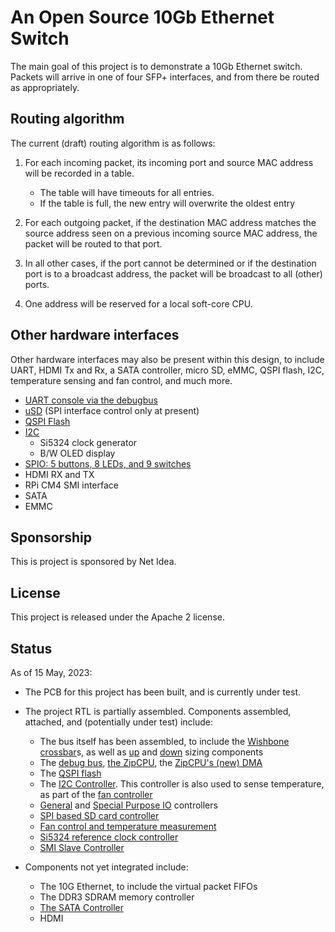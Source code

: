 # An Open Source 10Gb Ethernet Switch

The main goal of this project is to demonstrate a 10Gb Ethernet switch.
Packets will arrive in one of four SFP+ interfaces, and from there be routed
as appropriately.

## Routing algorithm

The current (draft) routing algorithm is as follows:

1. For each incoming packet, its incoming port and source MAC address will be
   recorded in a table.

   - The table will have timeouts for all entries.
   - If the table is full, the new entry will overwrite the oldest entry

2. For each outgoing packet, if the destination MAC address matches the
   source address seen on a previous incoming source MAC address, the packet
   will be routed to that port.

3. In all other cases, if the port cannot be determined or if the destination
   port is to a broadcast address, the packet will be broadcast to all (other)
   ports.

4. One address will be reserved for a local soft-core CPU.

## Other hardware interfaces

Other hardware interfaces may also be present within this design, to include
UART, HDMI Tx and Rx, a SATA controller, micro SD, eMMC, QSPI flash, I2C,
temperature sensing and fan control, and much more.

- [UART console via the debugbus](rtl/wbubus/wbuconsole.v)
- [uSD](rtl/sdspi/sdspi.v) (SPI interface control only at present)
- [QSPI Flash](rtl/qflexpress.v)
- [I2C](rtl/wbi2c/wbi2ccpu.v)
  - Si5324 clock generator
  - B/W OLED display
- [SPIO: 5 buttons, 8 LEDs, and 9 switches](rtl/spio.v)
- HDMI RX and TX
- RPi CM4 SMI interface
- SATA
- EMMC

## Sponsorship

This is project is sponsored by Net Idea.

## License

This project is released under the Apache 2 license.

## Status

As of 15 May, 2023:

- The PCB for this project has been built, and is currently under test.

- The project RTL is partially assembled.  Components assembled, attached, and
  (potentially under test) include:
  - The bus itself has been assembled, to include the [Wishbone crossbar](rtl/wb2axip/rtl/wbxbar.v)s, as well as [up](rtl/wb2axip/wbupsz.v) and [down](rtl/wb2axip/wbdown.v) sizing components
  - The [debug bus](https://github.com/ZipCPU/dbgbus), [the ZipCPU](https://github.com/ZipCPU/zipcpu), the [ZipCPU's (new) DMA](rtl/cpu/zipdma.v)
  - The [QSPI flash](rtl/qflexpress.v)
  - The [I2C Controller](rtl/wbi2c/wbi2ccpu.v).  This controller is also used to sense temperature, as part of the [fan controller](rtl/wbfan.v)
  - [General](rtl/gpio.v) and [Special Purpose IO](rtl/spio.v) controllers
  - [SPI based SD card controller](https://github.com/ZipCPU/sdspi)
  - [Fan control and temperature measurement](rtl/wbfan.v)
  - [Si5324 reference clock controller](https://zipcpu.com/blog/2019/06/28/genclk.html)
  - [SMI Slave Controller](rtl/smi/smi.v)

- Components not yet integrated include:
  - The 10G Ethernet, to include the virtual packet FIFOs
  - The DDR3 SDRAM memory controller
  - [The SATA Controller](https://github.com/ZipCPU/wbsata)
  - HDMI

